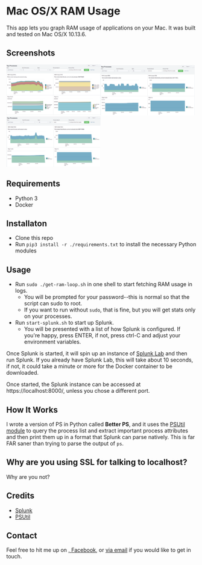 

# Mac OS/X RAM Usage

This app lets you graph RAM usage of applications on your Mac.  It was built
and tested on Mac OS/X 10.13.6.


## Screenshots

<a href="./img/ram.png" ><img src="./img/ram.png" alt="OS/X Ram Usage, top 5 processes" width="250" 
	/></a><a href="./img/ram-evernote.png" ><img src="./img/ram-evernote.png" alt="Evernote RAM usage" width="250" 
	/></a><a href="./img/ram-slack.png" ><img src="./img/ram-slack.png" alt="Slack client RAM usage" width="250" /></a>


## Requirements

- Python 3
- Docker


## Installaton

- Clone this repo
- Run `pip3 install -r ./requirements.txt` to install the necessary Python modules


## Usage

- Run `sudo ./get-ram-loop.sh` in one shell to start fetching RAM usage in logs.
   - You will be prompted for your password--this is normal so that the script can sudo to root.
   - If you want to run without `sudo`, that is fine, but you will get stats only on your processes.
- Run `start-splunk.sh` to start up Splunk.
   - You will be presented with a list of how Splunk is configured.  If you're happy, press ENTER, if not, press ctrl-C and adjust your environment variables.

Once Splunk is started, it will spin up an instance of 
<a href="https://github.com/dmuth/splunk-lab">Splunk Lab</a> and then run Splunk.
If you already have Splunk Lab, this will take about 10 seconds, if not, it could take
a minute or more for the Docker container to be downloaded.

Once started, the Splunk instance can be accessed at https://localhost:8000/, unless
you chose a different port.


## How It Works

I wrote a version of PS in Python called **Better PS**, and it uses the
<a href="https://pypi.org/project/psutil/">PSUtil module</a> to query the process list
and extract important process attributes and then print them up in a format that Splunk
can parse natively.  This is far FAR saner than trying to parse the output of `ps`.


## Why are you using SSL for talking to localhost?

Why are you not?


## Credits

- <a href="https://www.splunk.com/">Splunk</a>
- <a href="https://pypi.org/project/psutil/">PSUtil</a>


## Contact

Feel free to hit me up on <a href="https://twitter.com/dmuth">,
<a href="https://facebook.com/dmuth">Facebook</a>,
or <a href="https://www.dmuth.org/contact">via email</a> if you 
would like to get in touch.





